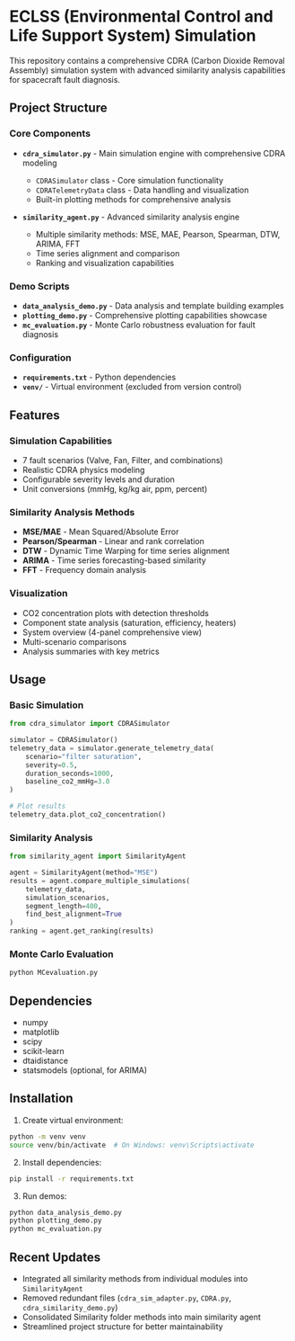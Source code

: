 # ECLSS (Environmental Control and Life Support System) Simulation

This repository contains a comprehensive CDRA (Carbon Dioxide Removal Assembly) simulation system with advanced similarity analysis capabilities for spacecraft fault diagnosis.

## Project Structure

### Core Components

- **`cdra_simulator.py`** - Main simulation engine with comprehensive CDRA modeling
  - `CDRASimulator` class - Core simulation functionality
  - `CDRATelemetryData` class - Data handling and visualization
  - Built-in plotting methods for comprehensive analysis

- **`similarity_agent.py`** - Advanced similarity analysis engine
  - Multiple similarity methods: MSE, MAE, Pearson, Spearman, DTW, ARIMA, FFT
  - Time series alignment and comparison
  - Ranking and visualization capabilities

### Demo Scripts

- **`data_analysis_demo.py`** - Data analysis and template building examples
- **`plotting_demo.py`** - Comprehensive plotting capabilities showcase
- **`mc_evaluation.py`** - Monte Carlo robustness evaluation for fault diagnosis

### Configuration

- **`requirements.txt`** - Python dependencies
- **`venv/`** - Virtual environment (excluded from version control)

## Features

### Simulation Capabilities
- 7 fault scenarios (Valve, Fan, Filter, and combinations)
- Realistic CDRA physics modeling
- Configurable severity levels and duration
- Unit conversions (mmHg, kg/kg air, ppm, percent)

### Similarity Analysis Methods
- **MSE/MAE** - Mean Squared/Absolute Error
- **Pearson/Spearman** - Linear and rank correlation
- **DTW** - Dynamic Time Warping for time series alignment
- **ARIMA** - Time series forecasting-based similarity
- **FFT** - Frequency domain analysis

### Visualization
- CO2 concentration plots with detection thresholds
- Component state analysis (saturation, efficiency, heaters)
- System overview (4-panel comprehensive view)
- Multi-scenario comparisons
- Analysis summaries with key metrics

## Usage

### Basic Simulation
```python
from cdra_simulator import CDRASimulator

simulator = CDRASimulator()
telemetry_data = simulator.generate_telemetry_data(
    scenario="filter saturation",
    severity=0.5,
    duration_seconds=1000,
    baseline_co2_mmHg=3.0
)

# Plot results
telemetry_data.plot_co2_concentration()
```

### Similarity Analysis
```python
from similarity_agent import SimilarityAgent

agent = SimilarityAgent(method="MSE")
results = agent.compare_multiple_simulations(
    telemetry_data, 
    simulation_scenarios,
    segment_length=400,
    find_best_alignment=True
)
ranking = agent.get_ranking(results)
```

### Monte Carlo Evaluation
```python
python MCevaluation.py
```

## Dependencies

- numpy
- matplotlib
- scipy
- scikit-learn
- dtaidistance
- statsmodels (optional, for ARIMA)

## Installation

1. Create virtual environment:
```bash
python -m venv venv
source venv/bin/activate  # On Windows: venv\Scripts\activate
```

2. Install dependencies:
```bash
pip install -r requirements.txt
```

3. Run demos:
```bash
python data_analysis_demo.py
python plotting_demo.py
python mc_evaluation.py
```

## Recent Updates

- Integrated all similarity methods from individual modules into `SimilarityAgent`
- Removed redundant files (`cdra_sim_adapter.py`, `CDRA.py`, `cdra_similarity_demo.py`)
- Consolidated Similarity folder methods into main similarity agent
- Streamlined project structure for better maintainability
